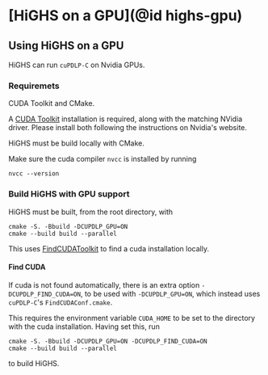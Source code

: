 # [HiGHS on a GPU](@id highs-gpu)

## Using HiGHS on a GPU

HiGHS can run `cuPDLP-C` on Nvidia GPUs.

### Requiremets

CUDA Toolkit and CMake. 

A [CUDA Toolkit](https://developer.nvidia.com/cuda-toolkit) installation is required, along with the matching NVidia driver. Please install both following the instructions on Nvidia's website.

HiGHS must be build locally with CMake. 

Make sure the cuda compiler `nvcc` is installed by running 

```
nvcc --version
```

### Build HiGHS with GPU support

HiGHS must be built, from the root directory, with 

```
cmake -S. -Bbuild -DCUPDLP_GPU=ON
cmake --build build --parallel
```

This uses [FindCUDAToolkit](https://cmake.org/cmake/help/latest/module/FindCUDAToolkit.html) to find a cuda installation locally.

#### Find CUDA

If cuda is not found automatically, there is an extra option `-DCUPDLP_FIND_CUDA=ON`, to be used with `-DCUPDLP_GPU=ON`, which instead uses `cuPDLP-C`'s `FindCUDAConf.cmake`. 

This requires the environment variable `CUDA_HOME` to be set to the directory with the cuda installation. Having set this, run 

```
cmake -S. -Bbuild -DCUPDLP_GPU=ON -DCUPDLP_FIND_CUDA=ON
cmake --build build --parallel
```

to build HiGHS. 
